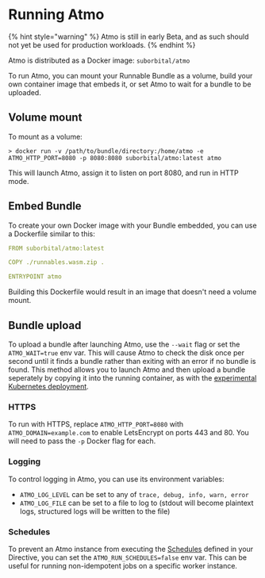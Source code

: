# Running Atmo

{% hint style="warning" %}
Atmo is still in early Beta, and as such should not yet be used for production workloads.
{% endhint %}

Atmo is distributed as a Docker image: `suborbital/atmo`

To run Atmo, you can mount your Runnable Bundle as a volume, build your own container image that embeds it, or set Atmo to wait for a bundle to be uploaded.

## Volume mount

To mount as a volume:

```text
> docker run -v /path/to/bundle/directory:/home/atmo -e ATMO_HTTP_PORT=8080 -p 8080:8080 suborbital/atmo:latest atmo
```

This will launch Atmo, assign it to listen on port 8080, and run in HTTP mode.

## Embed Bundle

To create your own Docker image with your Bundle embedded, you can use a Dockerfile similar to this:

```yaml
FROM suborbital/atmo:latest

COPY ./runnables.wasm.zip .

ENTRYPOINT atmo
```

Building this Dockerfile would result in an image that doesn't need a volume mount.

## Bundle upload

To upload a bundle after launching Atmo, use the `--wait` flag or set the `ATMO_WAIT=true` env var. This will cause Atmo to check the disk once per second until it finds a bundle rather than exiting with an error if no bundle is found. This method allows you to launch Atmo and then upload a bundle seperately by copying it into the running container, as with the [experimental Kubernetes deployment](https://github.com/suborbital/atmo-k8s-helm).

### HTTPS

To run with HTTPS, replace `ATMO_HTTP_PORT=8080` with `ATMO_DOMAIN=example.com` to enable LetsEncrypt on ports 443 and 80. You will need to pass the `-p` Docker flag for each.

### Logging

To control logging in Atmo, you can use its environment variables:
- `ATMO_LOG_LEVEL` can be set to any of `trace, debug, info, warn, error`
- `ATMO_LOG_FILE` can be set to a file to log to (stdout will become plaintext logs, structured logs will be written to the file)

### Schedules

To prevent an Atmo instance from executing the [Schedules](./schedules.md) defined in your Directive, you can set the `ATMO_RUN_SCHEDULES=false` env var. This can be useful for running non-idempotent jobs on a specific worker instance.